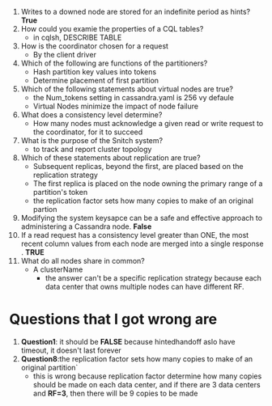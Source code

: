 1. Writes to a downed node are stored for an indefinite period as hints? **True**
2. How could you examie the properties of a CQL tables?
	* in cqlsh,  DESCRIBE TABLE <key-space-name><table-name>
3. How is the coordinator chosen for a request
	* By the client driver
4. Which of the following are functions of the partitioners?
	* Hash partition key values into tokens
	* Determine placement of first partition
5. Which of the following statements about virtual nodes are true?
	* the Num_tokens setting in cassandra.yaml is 256 vy defaule
	* Virtual Nodes minimize the impact of node failure
6. What does a consistency level determine?
	* How many nodes must acknowledge a given read or write request to the coordinator, for it to succeed
7. What is the purpose of the Snitch system?
	* to track and report cluster topology
8. Which of these statements about replication are true?
	* Subsequent replicas, beyond the first, are placed based on the replication strategy
	* The first replica is placed on the node owning the primary range of a partition's token
	* the replication factor sets how many copies to make of an original partion
9. Modifying the system keysapce can be a safe and effective approach to administering a Cassandra node. **False**
10. If a read request has a consistency level greater than ONE, the most recent column values from each node are merged into a single response . **TRUE**
11. What do all nodes share in common?
	* A clusterName
		* the answer can't be a specific replication strategy because each data center that owns multiple nodes can have different RF.
# Questions that I got wrong are
 1) **Question1**: it should be **FALSE** because hintedhandoff aslo have timeout, it doesn't last forever
 2) **Question8**:the replication factor sets how many copies to make of an original partition`
	* this is wrong because replication factor determine how many copies should be made on each data center, and if there are 3 data centers and **RF=3**, then there will be 9 copies to be made

